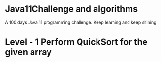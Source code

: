 # Java11Challenge and algorithms
A 100 days Java 11 programming challenge. Keep learning and keep shining
# Level - 1 Perform QuickSort for the given array


